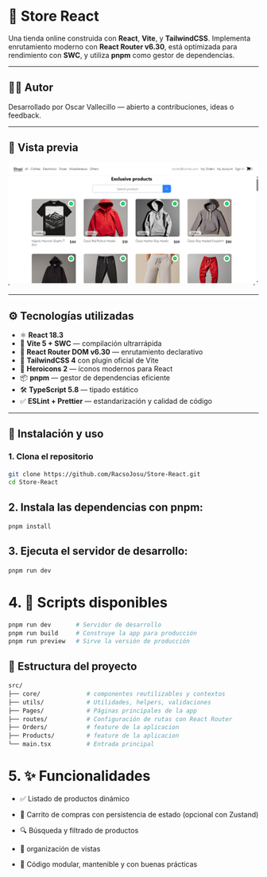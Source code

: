 # 🛒 Store React

Una tienda online construida con **React**, **Vite**, y **TailwindCSS**. Implementa enrutamiento moderno con **React Router v6.30**, está optimizada para rendimiento con **SWC**, y utiliza **pnpm** como gestor de dependencias.

---

## 🧑‍💻 Autor

Desarrollado por Oscar Vallecillo — abierto a contribuciones, ideas o feedback.

---

## 📸 Vista previa

![alt text](/public/interface.png)

---

## ⚙️ Tecnologías utilizadas

- ⚛️ **React 18.3**
- 🚀 **Vite 5 + SWC** — compilación ultrarrápida
- 🧭 **React Router DOM v6.30** — enrutamiento declarativo
- 💨 **TailwindCSS 4** con plugin oficial de Vite
- 🎨 **Heroicons 2** — íconos modernos para React
- 📦 **pnpm** — gestor de dependencias eficiente
- 🛠 **TypeScript 5.8** — tipado estático
- ✅ **ESLint + Prettier** — estandarización y calidad de código

---

## 🚀 Instalación y uso

### 1. Clona el repositorio

```bash
git clone https://github.com/RacsoJosu/Store-React.git
cd Store-React
```

## 2. Instala las dependencias con pnpm:

```bash
pnpm install
```

## 3. Ejecuta el servidor de desarrollo:

```bash
pnpm run dev
```

# 4. 🔧 Scripts disponibles

```bash
pnpm run dev       # Servidor de desarrollo
pnpm run build     # Construye la app para producción
pnpm run preview   # Sirve la versión de producción

```

## 🧠 Estructura del proyecto

```bash
src/
├── core/             # componentes reutilizables y contextos
├── utils/            # Utilidades, helpers, validaciones
├── Pages/            # Páginas principales de la app
├── routes/           # Configuración de rutas con React Router
├── Orders/           # feature de la aplicacion
├── Products/         # feature de la aplicacion
└── main.tsx          # Entrada principal  
```

# 5. ✨ Funcionalidades

- ✅ Listado de productos dinámico

- 🛒 Carrito de compras con persistencia de estado (opcional con Zustand)

- 🔍 Búsqueda y filtrado de productos

- 📄 organización de vistas

- 🔧 Código modular, mantenible y con buenas prácticas
